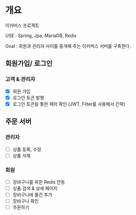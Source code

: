 # 개요
이커머스 프로젝트

USE : Spring, Jpa, MariaDB, Redis

Goal : 회원과 관리자 사이를 중개해 주는 이커머스 서버를 구축한다.

## 회원가입/ 로그인

### 고객 & 관리자
- [x] 회원 가입
- [x] 로그인 토큰 발행
- [x] 로그인 토큰을 통한 제어 확인 (JWT, Filter를 사용해서 간략)

## 주문 서버

### 관리자
- [ ] 상품 등록, 수정
- [ ] 상품 삭제

### 회원
- [ ] 장바구니를 위한 Redis 연동
- [ ] 상품 검색 & 상세 페이지
- [ ] 장바구니에 물건 추가
- [ ] 장바구니 확인
- [ ] 주문하기
